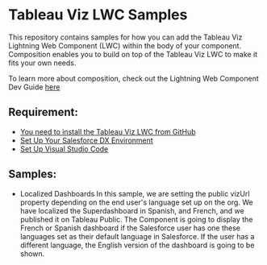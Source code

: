 # Tableau Viz LWC Samples

This repository contains samples for how you can add the Tableau Viz Lightning Web Component (LWC) within the body of your component. Composition enables you to build on top of the Tableau Viz LWC to make it fits your own needs.

To learn more about composition, check out the Lightning Web Component Dev Guide [here](https://developer.salesforce.com/docs/component-library/documentation/en/lwc/lwc.create_components_compose_intro)

## Requirement:

- [You need to install the Tableau Viz LWC from GitHub](https://github.com/tableau/tableau-viz-lwc)
- [Set Up Your Salesforce DX Environment](https://trailhead.salesforce.com/en/content/learn/projects/quick-start-lightning-web-components/set-up-salesforce-dx)
- [Set Up Visual Studio Code](https://trailhead.salesforce.com/content/learn/projects/quick-start-lightning-web-components/set-up-visual-studio-code)


## Samples:

-   Localized Dashboards
    In this sample, we are setting the public vizUrl property depending on the end user's language set up on the org. We have localized the Superdashboard in Spanish, and French, and we published it on Tableau Public. The Component is going to display the French or Spanish dashboard if the Salesforce user has one these languages set as their default language in Salesforce. If the user has a different language, the English version of the dashboard is going to be shown.
